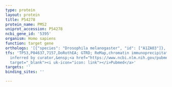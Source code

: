 ```yaml
---
type: protein
layout: protein
title: P54278
protein_name: PMS2
uniprot_accession: P54278
ncbi_gene_id: '5395'
organism: Homo sapiens
function: target gene
orthologs: '[{"species": "Drosophila melanogaster", "id": ["A1ZA03"]}, {"species": "Caenorhabditis elegans", "id": ["G5EFG5"]}, {"species": "Mus musculus", "id": ["B9EJ22"]}, {"species": "Rattus norvegicus", "id": ["B1H246"]}, {"species": "Saccharomyces cerevisiae", "id": ["<a href=\"/protein/p14242\">P14242</a>"]}]'
tfs: 'TP53,P04637,7157,DoRothEA; GTRD; ReMap,chromatin immunoprecipitation assay;
  inferred by curator,&ensp;<a href="https://www.ncbi.nlm.nih.gov/pubmed/?term=18431400%5Buid%5D+OR+31340985%5Buid%5D+OR+27924024%5Buid%5D+OR+29126285%5Buid%5D"
  target="_blank"><i uk-icon="icon: link"></i>Pubmed</a>'
targets: ''
binding_sites: ''

---
```


